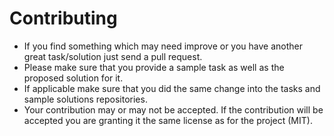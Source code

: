 Contributing
============

* If you find something which may need improve or you have another great task/solution just send a pull request.
* Please make sure that you provide a sample task as well as the proposed solution for it.
* If applicable make sure that you did the same change into the tasks and sample solutions repositories.
* Your contribution may or may not be accepted. If the contribution will be accepted you are granting it the same license as for the project (MIT).
